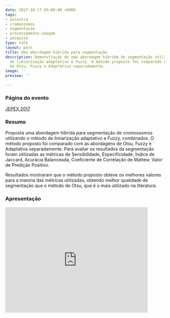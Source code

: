 ```yaml
---
date: 2017-10-17 03:00:00 +0000
tags:
- palestra
- cromossomos
- segmentacao
- processamento-imagem
- pesquisa
type: talk
layout: post
title: Uma abordagem híbrida para segmentação
description: Demonstração de uma abordagem híbrida de segmentação utilizando o método
  de limiarização adaptativo e Fuzzy. O método proposto foi comparado com as abordagens
  de Otsu, Fuzzy e Adaptativa separadamente.
image: ''
preview: ''

---
```

### Página do evento

[JEPEX 2017](http://www.eventosufrpe.com.br/2017/)

### Resumo

Proposta uma abordagem híbrida para segmentação de cromossomos utilizando o método de limiarização adaptativo e Fuzzy, combinados. O método proposto foi comparado com as abordagens de Otsu, Fuzzy e Adaptativa separadamente. Para avaliar os resultados da segmentação foram utilizadas as métricas de Sensibilidade, Especificidade, Índice de Jaccard, Acurácia Balanceada, Coeficiente de Correlação de Mattew, Valor de Predição Positivo.  

Resultados mostraram que o método proposto obteve os melhores valores para a maioria das métricas utilizadas, obtendo melhor qualidade de segmentação que o método de Otsu, que é o mais utilizado na literatura. 


### Apresentação

<iframe src="https://onedrive.live.com/embed?cid=5D252E4C9231BE71&resid=5D252E4C9231BE71%21292542&authkey=AJmHdeKI4_xS2MY&em=2&wdAr=1.6666666666666667" width="450px" height="334px" frameborder="0">Este é um apresentação do <a target="_blank" href="https://office.com">Microsoft Office</a> incorporado, da plataforma <a target="_blank" href="https://office.com/webapps">Office</a>.</iframe>
